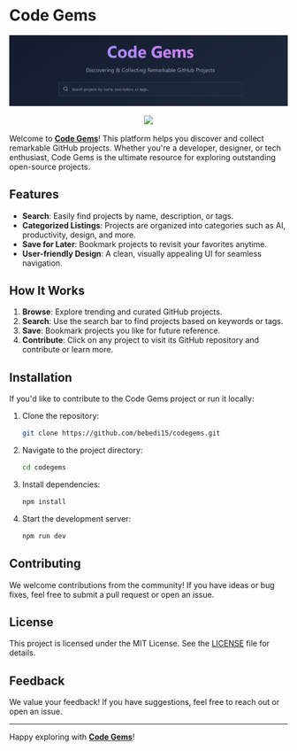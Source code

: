 # Code Gems

![Code Gems Thumbnail](/data/image.png)

<div align="center">
  <a href="https://www.buymeacoffee.com/bebedi">
    <img src="https://img.buymeacoffee.com/button-api/?text=Buy me a coffee&emoji=☕&slug=bebedi&button_colour=FFDD00&font_colour=000000&font_family=Poppins&outline_colour=000000&coffee_colour=ffffff" />
  </a>
</div>

Welcome to **[Code Gems](https://codegems.xyz)**! This platform helps you discover and collect remarkable GitHub projects. Whether you're a developer, designer, or tech enthusiast, Code Gems is the ultimate resource for exploring outstanding open-source projects.

## Features

- **Search**: Easily find projects by name, description, or tags.
- **Categorized Listings**: Projects are organized into categories such as AI, productivity, design, and more.
- **Save for Later**: Bookmark projects to revisit your favorites anytime.
- **User-friendly Design**: A clean, visually appealing UI for seamless navigation.

## How It Works

1. **Browse**: Explore trending and curated GitHub projects.
2. **Search**: Use the search bar to find projects based on keywords or tags.
3. **Save**: Bookmark projects you like for future reference.
4. **Contribute**: Click on any project to visit its GitHub repository and contribute or learn more.

## Installation

If you'd like to contribute to the Code Gems project or run it locally:

1. Clone the repository:
   ```bash
   git clone https://github.com/bebedi15/codegems.git
   ```
2. Navigate to the project directory:
   ```bash
   cd codegems
   ```
3. Install dependencies:
   ```bash
   npm install
   ```
4. Start the development server:
   ```bash
   npm run dev
   ```

## Contributing

We welcome contributions from the community! If you have ideas or bug fixes, feel free to submit a pull request or open an issue.

## License

This project is licensed under the MIT License. See the [LICENSE](LICENSE) file for details.

## Feedback

We value your feedback! If you have suggestions, feel free to reach out or open an issue.

---

Happy exploring with **[Code Gems](https://codegems.xyz)**!
